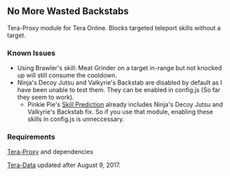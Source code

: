 
## No More Wasted Backstabs
Tera-Proxy module for Tera Online. Blocks targeted teleport skills without a target.
### Known Issues
* Using Brawler's skill: Meat Grinder on a target in-range but not knocked up will still consume the cooldown.
* Ninja's Decoy Jutsu and Valkyrie's Backstab are disabled by default as I have been unable to test them. They can be enabled in config.js (So far they seem to work). 
    * Pinkie Pie's [Skill Prediction](https://github.com/pinkipi/skill-prediction) already includes Ninja's Decoy Jutsu and Valkyrie's Backstab fix. So if you use that module, enabling these skills in config.js is unneccessary.
### Requirements
[Tera-Proxy](https://github.com/meishuu/tera-proxy) and dependencies

[Tera-Data](https://github.com/meishuu/tera-data) updated after August 9, 2017.
